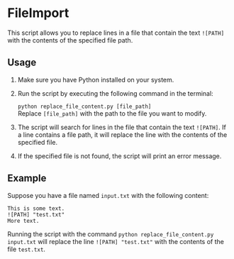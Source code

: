 # FileImport
This script allows you to replace lines in a file that contain the text `![PATH]` with the contents of the specified file path.

## Usage

1. Make sure you have Python installed on your system.

2. Run the script by executing the following command in the terminal:

    ```python replace_file_content.py [file_path]```  
   Replace `[file_path]` with the path to the file you want to modify.

3. The script will search for lines in the file that contain the text `![PATH]`. If a line contains a file path, it will replace the line with the contents of the specified file.

4. If the specified file is not found, the script will print an error message.

## Example

Suppose you have a file named `input.txt` with the following content:
```
This is some text.
![PATH] "test.txt"
More text.
```

Running the script with the command `python replace_file_content.py input.txt` will replace the line `![PATH] "test.txt"` with the contents of the file `test.txt`.
